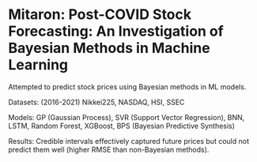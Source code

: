 # Mitaron: Post-COVID Stock Forecasting: An Investigation of Bayesian Methods in Machine Learning

Attempted to predict stock prices using Bayesian methods in ML models.

Datasets: (2016-2021) Nikkei225, NASDAQ, HSI, SSEC

Models: GP (Gaussian Process), SVR (Support Vector Regression), BNN, LSTM, Random Forest, XGBoost, BPS (Bayesian Predictive Synthesis)

Results: Credible intervals effectively captured future prices but could not predict them well (higher RMSE than non-Bayesian methods).
